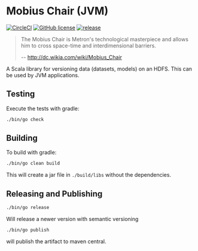 # Mobius Chair (JVM)

[![CircleCI](https://circleci.com/gh/meandor/mobius-chair.svg?style=svg)](https://circleci.com/gh/meandor/mobius-chair)
[![GitHub license](https://img.shields.io/github/license/meandor/mobius-chair.svg)](https://github.com/meandor/mobius-chair/blob/master/LICENSE)
[![release](https://maven-badges.herokuapp.com/maven-central/com.github.meandor/mobius-chair/badge.svg)](https://maven-badges.herokuapp.com/maven-central/com.github.meandor/mobius-chair) 

> The Mobius Chair is Metron's technological masterpiece and allows him to cross space-time and interdimensional barriers.
>
> -- http://dc.wikia.com/wiki/Mobius_Chair

A Scala library for versioning data (datasets, models) on an HDFS. This can be used by JVM applications.

## Testing
Execute the tests with gradle:
```bash
./bin/go check
```

## Building
To build with gradle:
```bash
./bin/go clean build
```
This will create a jar file in `./build/libs` without the dependencies.

## Releasing and Publishing
```bash
./bin/go release
```
Will release a newer version with semantic versioning 

```bash
./bin/go publish
```

will publish the artifact to maven central.
